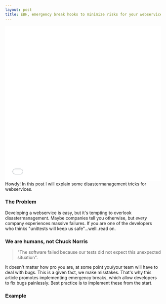 ```yaml
---
layout: post
title: EBH, emergency break hooks to minimize risks for your webservice
---
```


<iframe src="//player.vimeo.com/video/106518767" width="100%" height="500" frameborder="0" webkitallowfullscreen mozallowfullscreen allowfullscreen></iframe> 

<div class="message">
  Howdy! In this post I will explain some disastermanagement tricks for webservices.
</div>

### The Problem

Developing a webservice is easy, but it's tempting to overlook disastermanagement.
Maybe companies tell you otherwise, but *every* company experiences massive failures.
If you are one of the developers who thinks "unittests will keep us safe"...well..read on.

### We are humans, not Chuck Norris

> "The software failed because our tests did not expect this unexpected situation".

It doesn't matter how pro you are, at some point you/your team will have to deal with bugs.
This is a given fact, we make misstakes.
That's why this article promotes implementing emergency breaks, which allow developers to fix bugs
painlessly.
Best practice is to implement these from the start.

### Example

